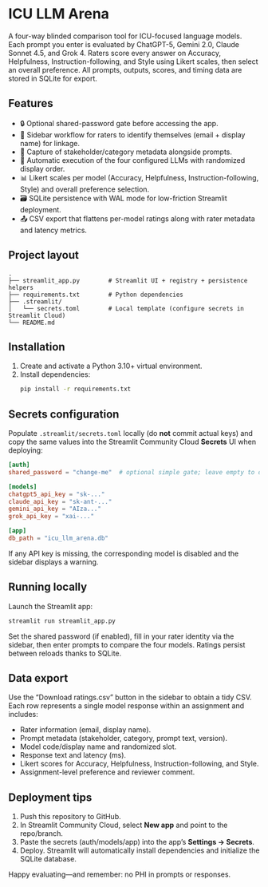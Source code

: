 # ICU LLM Arena

A four-way blinded comparison tool for ICU-focused language models. Each prompt you enter is evaluated by ChatGPT-5, Gemini 2.0, Claude Sonnet 4.5, and Grok 4. Raters score every answer on Accuracy, Helpfulness, Instruction-following, and Style using Likert scales, then select an overall preference. All prompts, outputs, scores, and timing data are stored in SQLite for export.

## Features
- 🔒 Optional shared-password gate before accessing the app.
- 👥 Sidebar workflow for raters to identify themselves (email + display name) for linkage.
- 📝 Capture of stakeholder/category metadata alongside prompts.
- 🤖 Automatic execution of the four configured LLMs with randomized display order.
- 📊 Likert scales per model (Accuracy, Helpfulness, Instruction-following, Style) and overall preference selection.
- 🗃️ SQLite persistence with WAL mode for low-friction Streamlit deployment.
- 📤 CSV export that flattens per-model ratings along with rater metadata and latency metrics.

## Project layout
```
.
├── streamlit_app.py        # Streamlit UI + registry + persistence helpers
├── requirements.txt        # Python dependencies
├── .streamlit/
│   └── secrets.toml        # Local template (configure secrets in Streamlit Cloud)
└── README.md
```

## Installation
1. Create and activate a Python 3.10+ virtual environment.
2. Install dependencies:
   ```bash
   pip install -r requirements.txt
   ```

## Secrets configuration
Populate `.streamlit/secrets.toml` locally (do **not** commit actual keys) and copy the same values into the Streamlit Community Cloud **Secrets** UI when deploying:

```toml
[auth]
shared_password = "change-me"  # optional simple gate; leave empty to disable

[models]
chatgpt5_api_key = "sk-..."
claude_api_key = "sk-ant-..."
gemini_api_key = "AIza..."
grok_api_key = "xai-..."

[app]
db_path = "icu_llm_arena.db"
```

If any API key is missing, the corresponding model is disabled and the sidebar displays a warning.

## Running locally
Launch the Streamlit app:
```bash
streamlit run streamlit_app.py
```
Set the shared password (if enabled), fill in your rater identity via the sidebar, then enter prompts to compare the four models. Ratings persist between reloads thanks to SQLite.

## Data export
Use the “Download ratings.csv” button in the sidebar to obtain a tidy CSV. Each row represents a single model response within an assignment and includes:
- Rater information (email, display name).
- Prompt metadata (stakeholder, category, prompt text, version).
- Model code/display name and randomized slot.
- Response text and latency (ms).
- Likert scores for Accuracy, Helpfulness, Instruction-following, and Style.
- Assignment-level preference and reviewer comment.

## Deployment tips
1. Push this repository to GitHub.
2. In Streamlit Community Cloud, select **New app** and point to the repo/branch.
3. Paste the secrets (auth/models/app) into the app’s **Settings → Secrets**.
4. Deploy. Streamlit will automatically install dependencies and initialize the SQLite database.

Happy evaluating—and remember: no PHI in prompts or responses.
